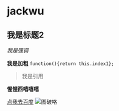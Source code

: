 # jackwu
## 我是标题2
*我是强调*

**我是加粗**
`function(){return this.index1};`
>我是引用

**惺惺西嘻嘻嘻**

  [点我去百度](http://www.baidu.com) 
	![图破咯](https://ss0.bdstatic.com/70cFvHSh_Q1YnxGkpoWK1HF6hhy/it/u=3809346842,3721297160&fm=111&gp=0.jpg)
